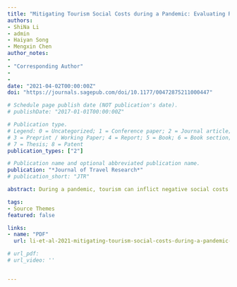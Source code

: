```yaml
---
title: "Mitigating Tourism Social Costs during a Pandemic: Evaluating Residents’ Perceptions and Behavioral Intentions"
authors:
- ShiNa Li
- admin
- Haiyan Song
- Mengxin Chen
author_notes:
- 
- "Corresponding Author"
- 
- 
date: "2021-04-02T00:00:00Z"
doi: "https://journals.sagepub.com/doi/10.1177/00472875211000447"

# Schedule page publish date (NOT publication's date).
# publishDate: "2017-01-01T00:00:00Z"

# Publication type.
# Legend: 0 = Uncategorized; 1 = Conference paper; 2 = Journal article;
# 3 = Preprint / Working Paper; 4 = Report; 5 = Book; 6 = Book section;
# 7 = Thesis; 8 = Patent
publication_types: ["2"]

# Publication name and optional abbreviated publication name.
publication: "*Journal of Travel Research*"
# publication_short: "JTR"

abstract: During a pandemic, tourism can inflict negative social costs on communities in tourist destinations. This study examines factors affecting residents’ responses to policies to mitigate the social costs of tourism during a pandemic. Two hypothetical scenarios are analyzed. Study 1 investigates framing effects on residents’ attitudes toward the effectiveness of policy measures; study 2 explores the impact of mental accounting on residents’ willingness to pay. Findings show that residents perceive policy measures as more effective if their positive outcomes of such measures are highlighted. Also, residents are more willing to fund social cost mitigation with unearned income, such as anti-pandemic bonds, than through their salaries. This article contributes to academic debate on the efficacy of public policies in combating pandemics and extends the literature on framing and mental accounting in tourism research. Policy implications of these findings are also discussed.

tags:
- Source Themes
featured: false

links:
- name: "PDF"
  url: li-et-al-2021-mitigating-tourism-social-costs-during-a-pandemic-evaluating-residents-perceptions-and-behavioral.pdf

# url_pdf: 
# url_video: ''


---
```


